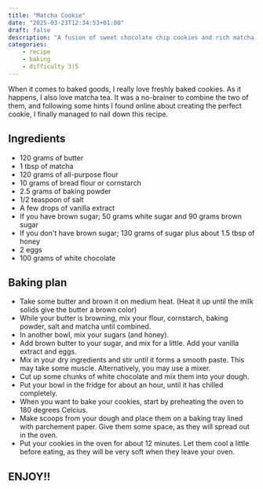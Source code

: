 ```yaml
---
title: "Matcha Cookie"
date: "2025-03-23T12:34:53+01:00"
draft: false
description: "A fusion of sweet chocolate chip cookies and rich matcha tea"
categories: 
    - recipe
    - baking
    - difficulty 3|5
---
```


When it comes to baked goods, I really love freshly baked cookies. As it happens, I also love matcha tea. It was a no-brainer to combine the two of them, and following some hints I found online about creating the perfect cookie, I finally managed to nail down this recipe. 

## Ingredients
- 120 grams of butter
- 1 tbsp of matcha
- 120 grams of all-purpose flour
- 10 grams of bread flour or cornstarch
- 2.5 grams of baking powder
- 1/2 teaspoon of salt
- A few drops of vanilla extract
- If you have brown sugar; 50 grams white sugar and 90 grams brown sugar
- If you don't have brown sugar; 130 grams of sugar plus about 1.5 tbsp of honey 
- 2 eggs
- 100 grams of white chocolate

## Baking plan
- Take some butter and brown it on medium heat. (Heat it up until the milk solids give the butter a brown color)
- While your butter is browning, mix your flour, cornstarch, baking powder, salt and matcha until combined. 
- In another bowl, mix your sugars (and honey). 
- Add brown butter to your sugar, and mix for a little. Add your vanilla extract and eggs. 
- Mix in your dry ingredients and stir until it forms a smooth paste. This may take some muscle. Alternatively, you may use a mixer. 
- Cut up some chunks of white chocolate and mix them into your dough. 
- Put your bowl in the fridge for about an hour, until it has chilled completely. 
- When you want to bake your cookies, start by preheating the oven to 180 degrees Celcius. 
- Make scoops from your dough and place them on a baking tray lined with parchement paper. Give them some space, as they will spread out in the oven. 
- Put your cookies in the oven for about 12 minutes. Let them cool a little before eating, as they will be very soft when they leave your oven. 

## ENJOY!!
